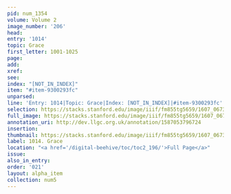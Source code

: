 ```yaml
---
pid: num_1354
volume: Volume 2
image_number: '206'
head:
entry: '1014'
topic: Grace
first_letter: 1001-1025
page:
add:
xref:
see:
index: "[NOT_IN_INDEX]"
item: "#item-9300293fc"
unparsed:
line: 'Entry: 1014|Topic: Grace|Index: [NOT_IN_INDEX]|#item-9300293fc'
selection: https://stacks.stanford.edu/image/iiif/fm855tg5659/1607_0673/914,3057,2647,865/full/0/default.jpg
full_image: https://stacks.stanford.edu/image/iiif/fm855tg5659/1607_0673/full/full/0/default.jpg
annotation_uri: http://dev.llgc.org.uk/annotation/1587053796724
insertion:
thumbnail: https://stacks.stanford.edu/image/iiif/fm855tg5659/1607_0673/914,3057,600,180/250,/0/default.jpg
label: 1014. Grace
location: "<a href='/digital-beehive/toc/toc2_196/'>Full Page</a>"
issue:
also_in_entry:
order: '021'
layout: alpha_item
collection: num5
---
```


